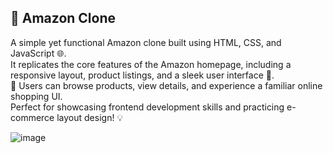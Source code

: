 ## 🛒 Amazon Clone

A simple yet functional Amazon clone built using HTML, CSS, and JavaScript 🌐.  
It replicates the core features of the Amazon homepage, including a responsive layout, product listings, and a sleek user interface 🎨.  
🧾 Users can browse products, view details, and experience a familiar online shopping UI.  
Perfect for showcasing frontend development skills and practicing e-commerce layout design! 💡

![image](https://github.com/user-attachments/assets/f49b7db7-4766-4835-8274-f7b60693d85e)

